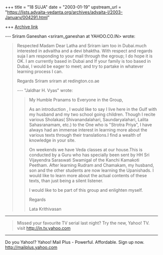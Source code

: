 +++
title = "18 SUJA"
date = "2003-01-19"
upstream_url = "https://lists.advaita-vedanta.org/archives/advaita-l/2003-January/004291.html"

+++
[Archive link](https://lists.advaita-vedanta.org/archives/advaita-l/2003-January/004291.html)

--- Sriram Ganeshan <sriram_ganeshan at YAHOO.CO.IN>
wrote:
> Respected Madam
> Dear Latha and Sriram
iam too in Dubai.much interested in advaitha and a
devi bhaktha.
With respect and regards  suja
> I am responding to your mail through the egroup; I
> do
> hope it is OK.
> I am currently based in Dubai and If your family is
> too based in Dubai, I would be eager to meet; and
> try
> to partake in whatever learning process I can.
>
> Regards
> Sriram
> sriram at redington.co.ae
>
>
>
>  --- "Jaldhar H. Vyas" <jaldhar at BRAINCELLS.COM>
> wrote:
> > My Humble Pranams to Everyone in the Group,
> >
> > As an introduction , I would like to say I live
> here
> > in the Gulf with my
> > husband and my two school going children.
> > Though I recite various Sholakas(
> Shivanandalahari,
> > Saundaryalahari, Lalita
> > Sahasranamam, etc.) to the One who is "Strotra
> > Priya", I have always had an
> > immense interest in learning more about the
> various
> > texts through their
> > translations.I find a wealth of knowledge in your
> > site.
> >
> > On weekends we have Veda classes at our house.This
> > is conducted by a Guru
> > who has specially been sent by HH Sri Vijayendra
> > Saraswati Swamigal of the
> > Kanchi Kamakoti Peetham. After learning Rudram and
> > Chamakam, my husband, son
> > and the other students are now learning the
> > Upanishads. I would like to
> > learn more about the actual contents of these
> texts,
> > than just being a
> > silent listener.
> >
> > I would like to be part of this group and
> enlighten
> > myself.
> >
> > Regards
> >
> > Lata Krithivasan
>
>
________________________________________________________________________
> Missed your favourite TV serial last night? Try the
> new, Yahoo! TV.
>        visit http://in.tv.yahoo.com


__________________________________________________
Do you Yahoo!?
Yahoo! Mail Plus - Powerful. Affordable. Sign up now.
http://mailplus.yahoo.com

